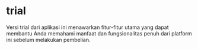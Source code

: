 # trial
Versi trial dari aplikasi ini menawarkan fitur-fitur utama yang dapat membantu Anda memahami manfaat dan fungsionalitas penuh dari platform ini sebelum melakukan pembelian.
